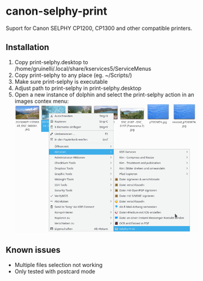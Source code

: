 # canon-selphy-print
Suport for Canon SELPHY CP1200, CP1300 and other compatible printers.

## Installation
1. Copy print-selphy.desktop to /home/gruinelli/.local/share/kservices5/ServiceMenus
1. Copy print-selphy to any place (eg. ~/Scripts/)
1. Make sure print-selphy is executable
1. Adjust path to print-selphy in print-selphy.desktop
1. Open a new instance of dolphin and select the print-selphy action in an images contex menu: ![Dolphin Integration](screenshot_dolphin.png)

## Known issues
- Multiple files selection not working
- Only tested with postcard mode
